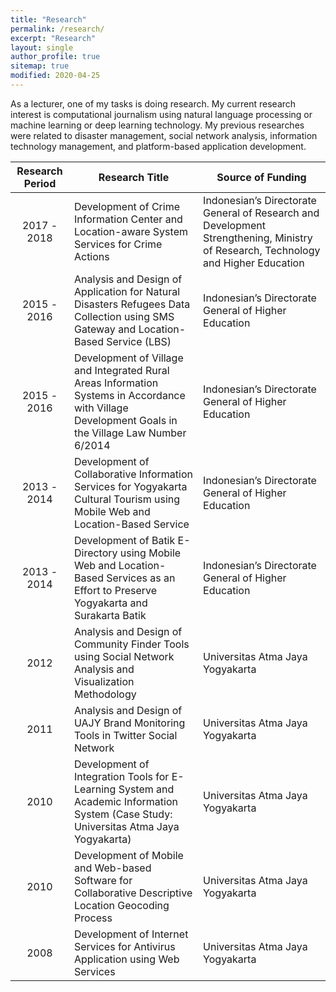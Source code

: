```yaml
---
title: "Research"
permalink: /research/
excerpt: "Research"
layout: single
author_profile: true
sitemap: true
modified: 2020-04-25
---
```


As a lecturer, one of my tasks is doing research. My current research interest is computational journalism using natural language processing or machine learning or deep learning technology. My previous researches were related to disaster management, social network analysis, information technology management, and platform-based application development.

| Research Period  | Research Title | Source of Funding |
| :--------------: | -------------- | ----------------- |
| 2017 - 2018      | Development of Crime Information Center and Location-aware System Services for Crime Actions | Indonesian’s Directorate General of Research and Development Strengthening, Ministry of Research, Technology and Higher Education |
| 2015 - 2016      | Analysis and Design of Application for Natural Disasters Refugees Data Collection using SMS Gateway and Location-Based Service (LBS) | Indonesian’s Directorate General of Higher Education |
| 2015 - 2016      | Development of Village and Integrated Rural Areas Information Systems in Accordance with Village Development Goals in the Village Law Number 6/2014 | Indonesian’s Directorate General of Higher Education |
| 2013 - 2014      | Development of Collaborative Information Services for Yogyakarta Cultural Tourism using Mobile Web and Location-Based Service  | Indonesian’s Directorate General of Higher Education |
| 2013 - 2014      | Development of Batik E-Directory using Mobile Web and Location-Based Services as an Effort to Preserve Yogyakarta and Surakarta Batik  | Indonesian’s Directorate General of Higher Education |
| 2012             | Analysis and Design of Community Finder Tools using Social Network Analysis and Visualization Methodology  | Universitas Atma Jaya Yogyakarta |
| 2011             | Analysis and Design of UAJY Brand Monitoring Tools in Twitter Social Network  | Universitas Atma Jaya Yogyakarta |
| 2010             | Development of Integration Tools for E-Learning System and Academic Information System (Case Study: Universitas Atma Jaya Yogyakarta)  | Universitas Atma Jaya Yogyakarta |
| 2010             | Development of Mobile and Web-based Software for Collaborative Descriptive Location Geocoding Process   | Universitas Atma Jaya Yogyakarta |
| 2008             | Development of Internet Services for Antivirus Application using Web Services   | Universitas Atma Jaya Yogyakarta |


